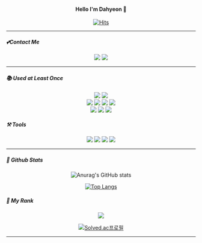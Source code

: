
<div align = center>

#### Hello I'm Dahyeon 👋


 [![Hits](https://hits.seeyoufarm.com/api/count/incr/badge.svg?url=https%3A%2F%2Fgithub.com%2Fhyeonda02&count_bg=%23EE8181&title_bg=%23FFC2E8&icon=&icon_color=%23E7E7E7&title=%E2%99%A1+hits&edge_flat=false)](https://hits.seeyoufarm.com)
<hr>
</div>

##### 💕Contact Me
<div align = center>
<p>
<a href="https://hyeondaya.tistory.com/m/"><img src="https://img.shields.io/badge/My blog-A9BCF5?style=flat-square&logo=GitHub Sponsors&logoColor=white&link=https://hyeondaya.tistory.com/m/"/></a>
<a href="인스타그램 주소" target="_blank"><img src="https://img.shields.io/badge/Instagram-E4405F?style=flat-square&logo=Instagram&logoColor=white"/></a>
</p>

</div>
<hr>

##### 📚 Used at Least Once
<div align=center>

<img src="https://img.shields.io/badge/java-007396?style=for-the-badge&logo=java&logoColor=white"> 
<img src="https://img.shields.io/badge/c++-00599C?style=for-the-badge&logo=c%2B%2B&logoColor=white">
<br>
<img src="https://img.shields.io/badge/html5-E34F26?style=for-the-badge&logo=html5&logoColor=white">
 <img src="https://img.shields.io/badge/css-1572B6?style=for-the-badge&logo=css3&logoColor=white"> 
 <img src="https://img.shields.io/badge/javascript-F7DF1E?style=for-the-badge&logo=javascript&logoColor=black"> 
 <img src="https://img.shields.io/badge/Python-3776AB?style=for-the-badge&logo=Python&logoColor=white">
 <br>
 <img src="https://img.shields.io/badge/mysql-4479A1?style=for-the-badge&logo=mysql&logoColor=white">
 <img src="https://img.shields.io/badge/node.js-339933?style=for-the-badge&logo=Node.js&logoColor=white">
  <img src="https://img.shields.io/badge/Kotlin-7F52FF?style=for-the-badge&logo=Kotlin&logoColor=white">


 </div>


##### ⚒️ Tools
<div align=center>
<img src="https://img.shields.io/badge/IntelliJ IDEA-000000?style=for-the-badge&logo=IntelliJ IDEA&logoColor=white"> 
<img src="https://img.shields.io/badge/Eclipse IDE -2C2255?style=for-the-badge&logo=Eclipse IDE&logoColor=white"> 
<img src="https://img.shields.io/badge/Visual Studio Code-007ACC?style=for-the-badge&logo=Visual Studio Code&logoColor=white">
<img src="https://img.shields.io/badge/GitHub-181717?style=for-the-badge&logo=GitHub&logoColor=white">
</div>

<hr>

##### 💖 Github Stats
<div align=center>
<p>

  ![Anurag's GitHub stats](https://github-readme-stats.vercel.app/api?username=hyeonda02&show_icons=true&theme=dracula)

  [![Top Langs](https://github-readme-stats.vercel.app/api/top-langs/?username=hyeonda02&layout=compact)](https://github.com/hyeonda02/github-readme-stats)

</p>
</div>


##### 🥈 My Rank
<div align=center>
<img src="http://mazandi.herokuapp.com/api?handle=dadah&theme=warm"/>

[![Solved.ac프로필](http://mazassumnida.wtf/api/v2/generate_badge?boj=dadah)](https://solved.ac/dadah)

</div>
<hr>


